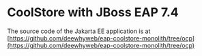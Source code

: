 # CoolStore with JBoss EAP 7.4

The source code of the Jakarta EE application is at [https://github.com/deewhyweb/eap-coolstore-monolith/tree/ocp](https://github.com/deewhyweb/eap-coolstore-monolith/tree/ocp)
